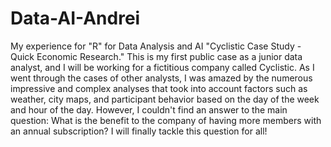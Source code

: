 # Data-AI-Andrei
My experience for "R" for Data Analysis and AI
"Cyclistic Case Study - Quick Economic Research."
This is my first public case as a junior data analyst, and I will be working for a fictitious company called Cyclistic. 
As I went through the cases of other analysts, I was amazed by the numerous impressive and complex analyses that took 
into account factors such as weather, city maps, and participant behavior based on the day of the week and hour of the day. However, 
I couldn't find an answer to the main question:
What is the benefit to the company of having more members with an annual subscription? I will finally tackle this question for all!
